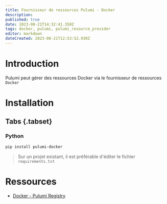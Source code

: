 ```yaml
---
title: Fournisseur de ressources Pulumi - Docker
description: 
published: true
date: 2023-08-21T14:32:41.350Z
tags: docker, pulumi, pulumi_resource_provider
editor: markdown
dateCreated: 2023-08-21T12:53:52.930Z
---
```


# Introduction
Pulumi peut gérer des ressources Docker via le fournisseur de ressources `Docker`

# Installation 
## Tabs {.tabset}
### Python
```bash
pip install pulumi-docker
```
> Sur un projet existant, il est préférable d'éditer le fichier `requirements.txt`

# Ressources
- [Docker - Pulumi Registry](https://www.pulumi.com/registry/packages/docker/)